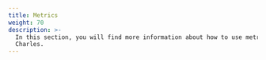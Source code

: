 ```yaml
---
title: Metrics
weight: 70
description: >-
  In this section, you will find more information about how to use metrics on
  Charles.
---
```

